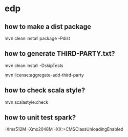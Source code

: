 edp
======

how to make a dist package
--------------------------
mvn clean install package -Pdist

how to generate THIRD-PARTY.txt?
------
mvn clean install -DskipTests

mvn license:aggregate-add-third-party


how to check scala style?
------
mvn scalastyle:check



how to unit test spark?
------
-Xms512M -Xmx2048M -XX:+CMSClassUnloadingEnabled





